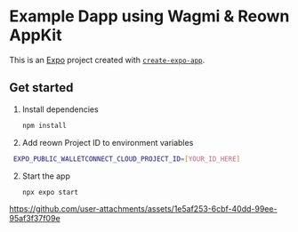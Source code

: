 # Example Dapp using Wagmi & Reown AppKit

This is an [Expo](https://expo.dev) project created with [`create-expo-app`](https://www.npmjs.com/package/create-expo-app).

## Get started

1. Install dependencies

   ```bash
   npm install
   ```

2. Add reown Project ID to environment variables
  ```bash
   EXPO_PUBLIC_WALLETCONNECT_CLOUD_PROJECT_ID=[YOUR_ID_HERE]
  ```

2. Start the app

   ```bash
   npx expo start
   ```

https://github.com/user-attachments/assets/1e5af253-6cbf-40dd-99ee-95af3f37f09e

